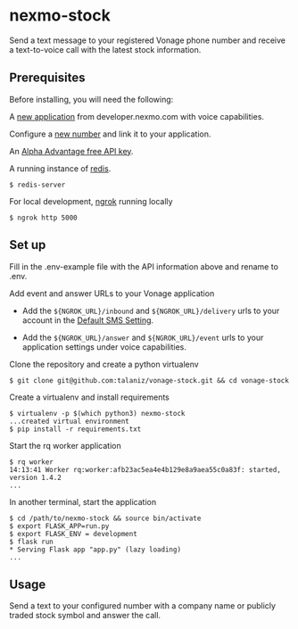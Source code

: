 # nexmo-stock
Send a text message to your registered Vonage phone number and receive a text-to-voice call with the latest
stock information. 

## Prerequisites

Before installing, you will need the following:

A [new application](https://developer.nexmo.com/application/overview#creating-applications) from developer.nexmo.com with voice capabilities.

Configure a [new number](https://developer.nexmo.com/numbers/guides/number-management#configure-a-virtual-number) and link it to your application.

An [Alpha Advantage free API key](https://www.alphavantage.co/support/#api-key).

A running instance of [redis](https://redis.io/download).

    $ redis-server

For local development, [ngrok](https://ngrok.com/) running locally

    $ ngrok http 5000

## Set up

Fill in the .env-example file with the API information above and rename to .env.

Add event and answer URLs to your Vonage application

* Add the `${NGROK_URL}/inbound` and `${NGROK_URL}/delivery` urls to your account in the [Default SMS Setting](https://dashboard.nexmo.com/settings).

* Add the `${NGROK_URL}/answer` and `${NGROK_URL}/event` urls to your application settings under voice capabilities.

Clone the repository and create a python virtualenv

    $ git clone git@github.com:talaniz/vonage-stock.git && cd vonage-stock

Create a virtualenv and install requirements

    $ virtualenv -p $(which python3) nexmo-stock
    ...created virtual environment
    $ pip install -r requirements.txt

Start the rq worker application

    $ rq worker
    14:13:41 Worker rq:worker:afb23ac5ea4e4b129e8a9aea55c0a83f: started, version 1.4.2
    ...

In another terminal, start the application

    $ cd /path/to/nexmo-stock && source bin/activate
    $ export FLASK_APP=run.py
    $ export FLASK_ENV = development
    $ flask run
    * Serving Flask app "app.py" (lazy loading)
    ...

## Usage
Send a text to your configured number with a company name or publicly traded stock symbol and answer the call.